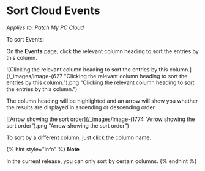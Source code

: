 # Sort Cloud Events

_Applies to: Patch My PC Cloud_

To sort Events:

On the **Events** page, click the relevant column heading to sort the entries by this column.

![Clicking the relevant column heading to sort the entries by this column.](/_images/image-(627 "Clicking the relevant column heading to sort the entries by this column.").png "Clicking the relevant column heading to sort the entries by this column.")

The column heading will be highlighted and an arrow will show you whether the results are displayed in ascending or descending order.

![Arrow showing the sort order](/_images/image-(1774 "Arrow showing the sort order").png "Arrow showing the sort order")

To sort by a different column, just click the column name.

{% hint style="info" %}
**Note**

In the current release, you can only sort by certain columns.
{% endhint %}
